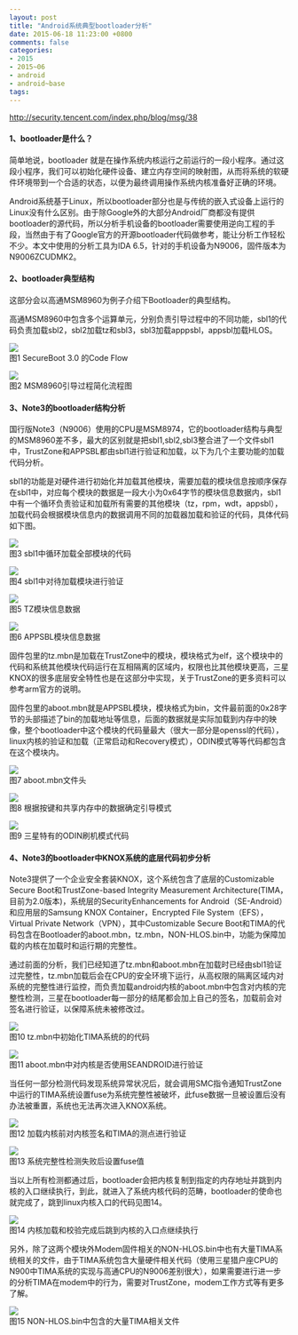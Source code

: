 ```yaml
---
layout: post
title: "Android系统典型bootloader分析"
date: 2015-06-18 11:23:00 +0800
comments: false
categories:
- 2015
- 2015~06
- android
- android~base
tags:
---
```

http://security.tencent.com/index.php/blog/msg/38

#### 1、bootloader是什么？

  简单地说，bootloader 就是在操作系统内核运行之前运行的一段小程序。通过这段小程序，我们可以初始化硬件设备、建立内存空间的映射图，从而将系统的软硬件环境带到一个合适的状态，以便为最终调用操作系统内核准备好正确的环境。

  Android系统基于Linux，所以bootloader部分也是与传统的嵌入式设备上运行的Linux没有什么区别。由于除Google外的大部分Android厂商都没有提供bootloader的源代码，所以分析手机设备的bootloader需要使用逆向工程的手段，当然由于有了Google官方的开源bootloader代码做参考，能让分析工作轻松不少。本文中使用的分析工具为IDA 6.5，针对的手机设备为N9006，固件版本为N9006ZCUDMK2。

#### 2、bootloader典型结构

  这部分会以高通MSM8960为例子介绍下Bootloader的典型结构。

  高通MSM8960中包含多个运算单元，分别负责引导过程中的不同功能，sbl1的代码负责加载sbl2，sbl2加载tz和sbl3，sbl3加载apppsbl，appsbl加载HLOS。

![](/images/android/2015-06-18-1.png)  
图1 SecureBoot 3.0 的Code Flow

![](/images/android/2015-06-18-2.png)  
图2 MSM8960引导过程简化流程图

#### 3、Note3的bootloader结构分析

  国行版Note3（N9006）使用的CPU是MSM8974，它的bootloader结构与典型的MSM8960差不多，最大的区别就是把sbl1,sbl2,sbl3整合进了一个文件sbl1中，TrustZone和APPSBL都由sbl1进行验证和加载，以下为几个主要功能的加载代码分析。

  sbl1的功能是对硬件进行初始化并加载其他模块，需要加载的模块信息按顺序保存在sbl1中，对应每个模块的数据是一段大小为0x64字节的模块信息数据内，sbl1中有一个循环负责验证和加载所有需要的其他模块（tz，rpm，wdt，appsbl），加载代码会根据模块信息内的数据调用不同的加载器加载和验证的代码，具体代码如下图。

![](/images/android/2015-06-18-3.jpg)  
图3 sbl1中循环加载全部模块的代码

![](/images/android/2015-06-18-4.jpg)  
图4 sbl1中对待加载模块进行验证

![](/images/android/2015-06-18-5.jpg)  
图5 TZ模块信息数据

![](/images/android/2015-06-18-6.jpg)  
图6 APPSBL模块信息数据

  固件包里的tz.mbn是加载在TrustZone中的模块，模块格式为elf，这个模块中的代码和系统其他模块代码运行在互相隔离的区域内，权限也比其他模块更高，三星KNOX的很多底层安全特性也是在这部分中实现，关于TrustZone的更多资料可以参考arm官方的说明。

  固件包里的aboot.mbn就是APPSBL模块，模块格式为bin，文件最前面的0x28字节的头部描述了bin的加载地址等信息，后面的数据就是实际加载到内存中的映像，整个bootloader中这个模块的代码量最大（很大一部分是openssl的代码），linux内核的验证和加载（正常启动和Recovery模式），ODIN模式等等代码都包含在这个模块内。

![](/images/android/2015-06-18-7.jpg)  
图7 aboot.mbn文件头

![](/images/android/2015-06-18-8.jpg)  
图8 根据按键和共享内存中的数据确定引导模式

![](/images/android/2015-06-18-9.jpg)  
图9 三星特有的ODIN刷机模式代码

#### 4、Note3的bootloader中KNOX系统的底层代码初步分析

  Note3提供了一个企业安全套装KNOX，这个系统包含了底层的Customizable Secure Boot和TrustZone-based Integrity Measurement Architecture(TIMA，目前为2.0版本)，系统层的SecurityEnhancements for Android（SE-Android）和应用层的Samsung KNOX Container，Encrypted File System（EFS），Virtual Private Network（VPN），其中Customizable Secure Boot和TIMA的代码包含在Bootloader的aboot.mbn，tz.mbn，NON-HLOS.bin中，功能为保障加载的内核在加载时和运行期的完整性。
      
  通过前面的分析，我们已经知道了tz.mbn和aboot.mbn在加载时已经由sbl1验证过完整性，tz.mbn加载后会在CPU的安全环境下运行，从高权限的隔离区域内对系统的完整性进行监控，而负责加载android内核的aboot.mbn中包含对内核的完整性检测，三星在bootloader每一部分的结尾都会加上自己的签名，加载前会对签名进行验证，以保障系统未被修改过。

![](/images/android/2015-06-18-10.jpg)  
图10  tz.mbn中初始化TIMA系统的的代码

![](/images/android/2015-06-18-11.jpg)  
图11 aboot.mbn中对内核是否使用SEANDROID进行验证

     
  当任何一部分检测代码发现系统异常状况后，就会调用SMC指令通知TrustZone中运行的TIMA系统设置fuse为系统完整性被破坏，此fuse数据一旦被设置后没有办法被重置，系统也无法再次进入KNOX系统。

![](/images/android/2015-06-18-12.jpg)  
图12 加载内核前对内核签名和TIMA的测点进行验证

![](/images/android/2015-06-18-13.jpg)  
图13 系统完整性检测失败后设置fuse值

  当以上所有检测都通过后，bootloader会把内核复制到指定的内存地址并跳到内核的入口继续执行，到此，就进入了系统内核代码的范畴，bootloader的使命也就完成了，跳到linux内核入口的代码见图14。

![](/images/android/2015-06-18-14.jpg)  
图14 内核加载和校验完成后跳到内核的入口点继续执行

  另外，除了这两个模块外Modem固件相关的NON-HLOS.bin中也有大量TIMA系统相关的文件，由于TIMA系统包含大量硬件相关代码（使用三星猎户座CPU的N900中TIMA系统的实现与高通CPU的N9006差别很大），如果需要进行进一步的分析TIMA在modem中的行为，需要对TrustZone，modem工作方式等有更多了解。

![](/images/android/2015-06-18-15.jpg)  
图15 NON-HLOS.bin中包含的大量TIMA相关文件


